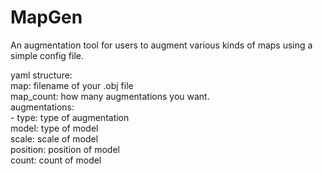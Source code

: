 # MapGen
An augmentation tool for users to augment various kinds of maps using a simple config file.


yaml structure:</br>
map: filename of your .obj file</br>
map_count: how many augmentations you want.</br>
augmentations:</br>
    - type: type of augmentation</br>
      model: type of model</br>
      scale: scale of model</br>
      position: position of model</br>
      count: count of model
